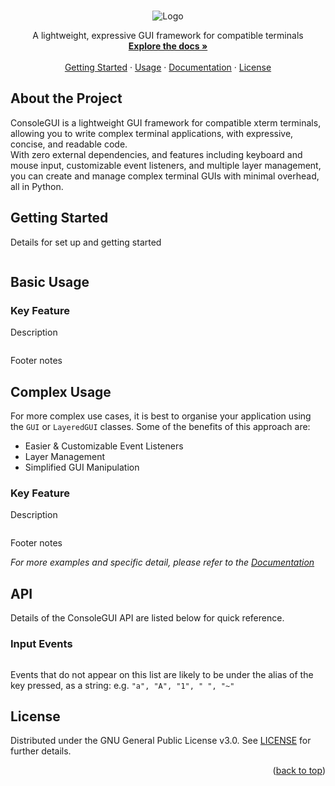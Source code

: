 <a id="readme-top"></a> 



<!-- PROJECT SUMMARY -->
<br />
<div align="center">
  <img src="" alt="Logo">
  <br />
  <p align="center">
    A lightweight, expressive GUI framework for compatible terminals
    <br />
    <a href="https://github.com/Kieran-Lock/ConsoleGUI/blob/master/DOCUMENTATION.md"><strong>Explore the docs »</strong></a>
    <br />
    <br />
    <a href="#getting-started">Getting Started</a>
    ·
    <a href="#basic-usage">Usage</a>
    ·
    <a href="https://github.com/Kieran-Lock/ConsoleGUI/blob/master/DOCUMENTATION.md">Documentation</a>
    ·
    <a href="https://github.com/Kieran-Lock/ConsoleGUI/blob/master/LICENSE">License</a>
  </p>
</div>



<!-- ABOUT THE PROJECT -->
## About the Project

ConsoleGUI is a lightweight GUI framework for compatible xterm terminals, allowing you to write complex terminal applications, with expressive, concise, and readable code.  
With zero external dependencies, and features including keyboard and mouse input, customizable event listeners, and multiple layer management, you can create and manage complex terminal GUIs with minimal overhead, all in Python.



<!-- GETTING STARTED -->
## Getting Started

Details for set up and getting started

```

```



<!-- BASIC USAGE EXAMPLES -->
## Basic Usage

### Key Feature
Description
```py

```
Footer notes



<!-- COMPLEX USAGE EXAMPLES -->
## Complex Usage
For more complex use cases, it is best to organise your application using the `GUI` or `LayeredGUI` classes. Some of the benefits of this approach are:  
* Easier & Customizable Event Listeners
* Layer Management
* Simplified GUI Manipulation

### Key Feature
Description
```py

```
Footer notes

_For more examples and specific detail, please refer to the [Documentation](https://github.com/Kieran-Lock/ConsoleGUI/blob/master/DOCUMENTATION.md)_



## API

Details of the ConsoleGUI API are listed below for quick reference.

### Input Events

```py

```
Events that do not appear on this list are likely to be under the alias of the key pressed, as a string: e.g. `"a", "A", "1", " ", "~"`



<!-- LICENSE -->
## License

Distributed under the GNU General Public License v3.0. See [LICENSE](https://github.com/Kieran-Lock/ConsoleGUI/blob/master/LICENSE) for further details.

<p align="right">(<a href="#readme-top">back to top</a>)</p>
